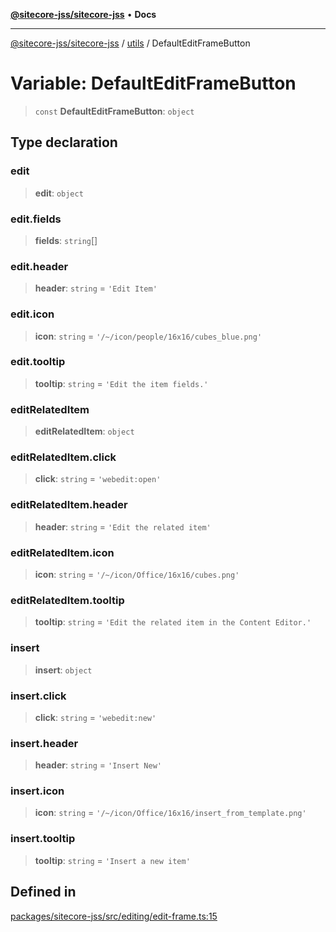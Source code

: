 [**@sitecore-jss/sitecore-jss**](../../README.md) • **Docs**

***

[@sitecore-jss/sitecore-jss](../../README.md) / [utils](../README.md) / DefaultEditFrameButton

# Variable: DefaultEditFrameButton

> `const` **DefaultEditFrameButton**: `object`

## Type declaration

### edit

> **edit**: `object`

### edit.fields

> **fields**: `string`[]

### edit.header

> **header**: `string` = `'Edit Item'`

### edit.icon

> **icon**: `string` = `'/~/icon/people/16x16/cubes_blue.png'`

### edit.tooltip

> **tooltip**: `string` = `'Edit the item fields.'`

### editRelatedItem

> **editRelatedItem**: `object`

### editRelatedItem.click

> **click**: `string` = `'webedit:open'`

### editRelatedItem.header

> **header**: `string` = `'Edit the related item'`

### editRelatedItem.icon

> **icon**: `string` = `'/~/icon/Office/16x16/cubes.png'`

### editRelatedItem.tooltip

> **tooltip**: `string` = `'Edit the related item in the Content Editor.'`

### insert

> **insert**: `object`

### insert.click

> **click**: `string` = `'webedit:new'`

### insert.header

> **header**: `string` = `'Insert New'`

### insert.icon

> **icon**: `string` = `'/~/icon/Office/16x16/insert_from_template.png'`

### insert.tooltip

> **tooltip**: `string` = `'Insert a new item'`

## Defined in

[packages/sitecore-jss/src/editing/edit-frame.ts:15](https://github.com/Sitecore/jss/blob/128550df8a6d97c68d280bb21ab377d096352bb5/packages/sitecore-jss/src/editing/edit-frame.ts#L15)
